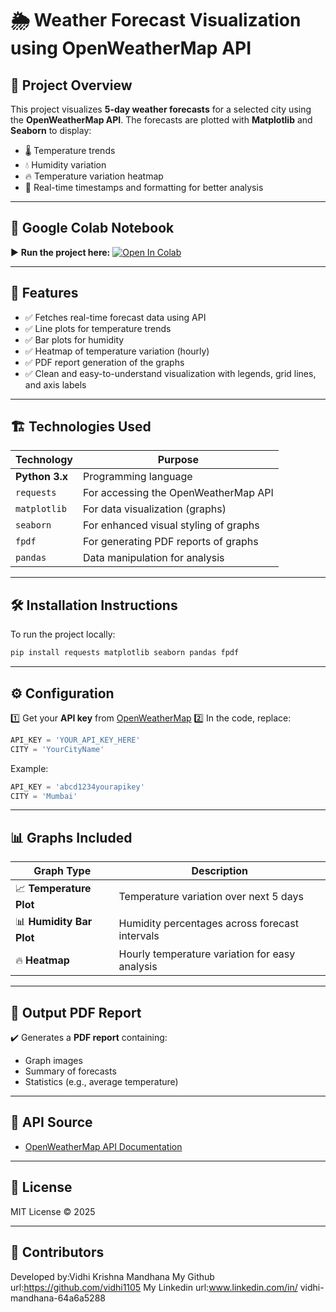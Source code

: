 # 🌦️ Weather Forecast Visualization using OpenWeatherMap API

## 📌 Project Overview

This project visualizes **5-day weather forecasts** for a selected city using the **OpenWeatherMap API**. The forecasts are plotted with **Matplotlib** and **Seaborn** to display:

* 🌡️ Temperature trends
* 💧 Humidity variation
* 🔥 Temperature variation heatmap
* 📅 Real-time timestamps and formatting for better analysis

---

## 🚀 Google Colab Notebook

▶️ **Run the project here:**
[![Open In Colab](https://colab.research.google.com/assets/colab-badge.svg)](https://colab.research.google.com/drive/1aTmwLJYhG5s1NLJ9c0Sh0oh790V-3sp-?usp=sharing)

---

## 📂 Features

* ✅ Fetches real-time forecast data using API
* ✅ Line plots for temperature trends
* ✅ Bar plots for humidity
* ✅ Heatmap of temperature variation (hourly)
* ✅ PDF report generation of the graphs
* ✅ Clean and easy-to-understand visualization with legends, grid lines, and axis labels

---

## 🏗️ Technologies Used

| Technology     | Purpose                               |
| -------------- | ------------------------------------- |
| **Python 3.x** | Programming language                  |
| `requests`     | For accessing the OpenWeatherMap API  |
| `matplotlib`   | For data visualization (graphs)       |
| `seaborn`      | For enhanced visual styling of graphs |
| `fpdf`         | For generating PDF reports of graphs  |
| `pandas`       | Data manipulation for analysis        |

---

## 🛠️ Installation Instructions

To run the project locally:

```bash
pip install requests matplotlib seaborn pandas fpdf
```

---

## ⚙️ Configuration

1️⃣ Get your **API key** from [OpenWeatherMap](https://openweathermap.org/api)
2️⃣ In the code, replace:

```python
API_KEY = 'YOUR_API_KEY_HERE'
CITY = 'YourCityName'
```

Example:

```python
API_KEY = 'abcd1234yourapikey'
CITY = 'Mumbai'
```

---

## 📊 Graphs Included

| Graph Type               | Description                                    |
| ------------------------ | ---------------------------------------------- |
| 📈 **Temperature Plot**  | Temperature variation over next 5 days         |
| 📊 **Humidity Bar Plot** | Humidity percentages across forecast intervals |
| 🔥 **Heatmap**           | Hourly temperature variation for easy analysis |

---

## 📄 Output PDF Report

✔️ Generates a **PDF report** containing:

* Graph images
* Summary of forecasts
* Statistics (e.g., average temperature)

---

## 🔑 API Source

* [OpenWeatherMap API Documentation](https://openweathermap.org/forecast5)

---

## 📜 License

MIT License © 2025

---

## 🤝 Contributors

Developed by:Vidhi Krishna Mandhana
My Github url:https://github.com/vidhi1105
My Linkedin url:www.linkedin.com/in/
vidhi-mandhana-64a6a5288







